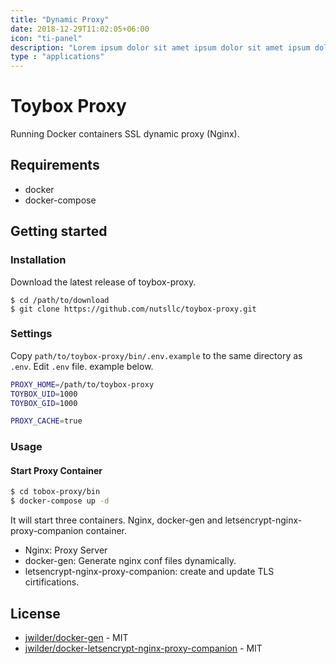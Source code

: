 ```yaml
---
title: "Dynamic Proxy"
date: 2018-12-29T11:02:05+06:00
icon: "ti-panel"
description: "Lorem ipsum dolor sit amet ipsum dolor sit amet ipsum dolor sit amet"
type : "applications"
---
```


# Toybox Proxy

Running Docker containers SSL dynamic proxy (Nginx).

## Requirements

* docker
* docker-compose

## Getting started

### Installation

Download the latest release of toybox-proxy.

```
$ cd /path/to/download
$ git clone https://github.com/nutsllc/toybox-proxy.git
```

### Settings

Copy ``path/to/toybox-proxy/bin/.env.example`` to the same directory as ``.env``.
Edit ``.env`` file.  example below.


```bash
PROXY_HOME=/path/to/toybox-proxy
TOYBOX_UID=1000
TOYBOX_GID=1000

PROXY_CACHE=true
```

### Usage

#### Start Proxy Container
```bash
$ cd tobox-proxy/bin
$ docker-compose up -d
```

It will start three containers. Nginx, docker-gen and letsencrypt-nginx-proxy-companion container.

* Nginx: Proxy Server
* docker-gen: Generate nginx conf files dynamically.
* letsencrypt-nginx-proxy-companion: create and update TLS cirtifications.

## License

* [jwilder/docker-gen](https://github.com/jwilder/docker-gen) - MIT
* [jwilder/docker-letsencrypt-nginx-proxy-companion](https://github.com/jwilder/docker-letsencrypt-nginx-proxy-companion) - MIT

